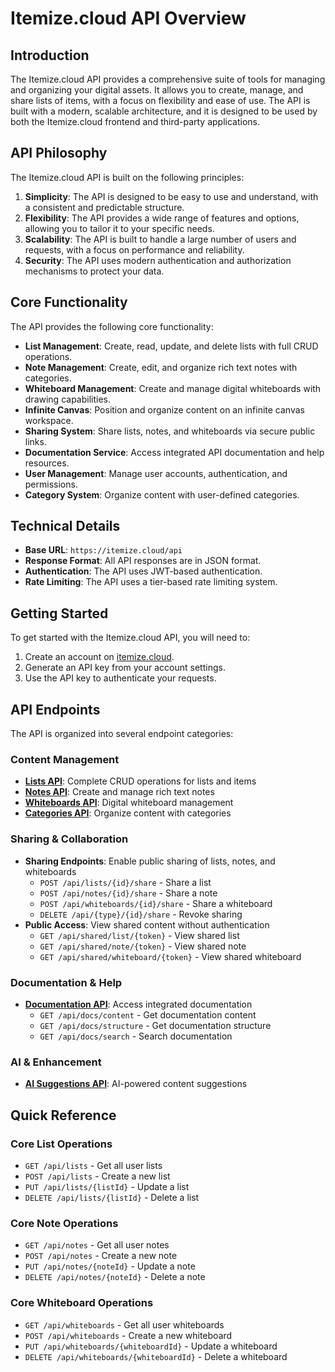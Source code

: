 # Itemize.cloud API Overview

## Introduction

The Itemize.cloud API provides a comprehensive suite of tools for managing and organizing your digital assets. It allows you to create, manage, and share lists of items, with a focus on flexibility and ease of use. The API is built with a modern, scalable architecture, and it is designed to be used by both the Itemize.cloud frontend and third-party applications.

## API Philosophy

The Itemize.cloud API is built on the following principles:

1.  **Simplicity**: The API is designed to be easy to use and understand, with a consistent and predictable structure.
2.  **Flexibility**: The API provides a wide range of features and options, allowing you to tailor it to your specific needs.
3.  **Scalability**: The API is built to handle a large number of users and requests, with a focus on performance and reliability.
4.  **Security**: The API uses modern authentication and authorization mechanisms to protect your data.

## Core Functionality

The API provides the following core functionality:

*   **List Management**: Create, read, update, and delete lists with full CRUD operations.
*   **Note Management**: Create, edit, and organize rich text notes with categories.
*   **Whiteboard Management**: Create and manage digital whiteboards with drawing capabilities.
*   **Infinite Canvas**: Position and organize content on an infinite canvas workspace.
*   **Sharing System**: Share lists, notes, and whiteboards via secure public links.
*   **Documentation Service**: Access integrated API documentation and help resources.
*   **User Management**: Manage user accounts, authentication, and permissions.
*   **Category System**: Organize content with user-defined categories.

## Technical Details

*   **Base URL**: `https://itemize.cloud/api`
*   **Response Format**: All API responses are in JSON format.
*   **Authentication**: The API uses JWT-based authentication.
*   **Rate Limiting**: The API uses a tier-based rate limiting system.

## Getting Started

To get started with the Itemize.cloud API, you will need to:

1.  Create an account on [itemize.cloud](https://itemize.cloud).
2.  Generate an API key from your account settings.
3.  Use the API key to authenticate your requests.

## API Endpoints

The API is organized into several endpoint categories:

### Content Management
*   **[Lists API](./endpoints/lists.md)**: Complete CRUD operations for lists and items
*   **[Notes API](./endpoints/notes.md)**: Create and manage rich text notes
*   **[Whiteboards API](./endpoints/whiteboards.md)**: Digital whiteboard management
*   **[Categories API](./endpoints/categories.md)**: Organize content with categories

### Sharing & Collaboration
*   **Sharing Endpoints**: Enable public sharing of lists, notes, and whiteboards
    - `POST /api/lists/{id}/share` - Share a list
    - `POST /api/notes/{id}/share` - Share a note
    - `POST /api/whiteboards/{id}/share` - Share a whiteboard
    - `DELETE /api/{type}/{id}/share` - Revoke sharing
*   **Public Access**: View shared content without authentication
    - `GET /api/shared/list/{token}` - View shared list
    - `GET /api/shared/note/{token}` - View shared note
    - `GET /api/shared/whiteboard/{token}` - View shared whiteboard

### Documentation & Help
*   **[Documentation API](./endpoints/docs.md)**: Access integrated documentation
    - `GET /api/docs/content` - Get documentation content
    - `GET /api/docs/structure` - Get documentation structure
    - `GET /api/docs/search` - Search documentation

### AI & Enhancement
*   **[AI Suggestions API](./endpoints/ai-suggestions.md)**: AI-powered content suggestions

## Quick Reference

### Core List Operations
*   `GET /api/lists` - Get all user lists
*   `POST /api/lists` - Create a new list
*   `PUT /api/lists/{listId}` - Update a list
*   `DELETE /api/lists/{listId}` - Delete a list

### Core Note Operations
*   `GET /api/notes` - Get all user notes
*   `POST /api/notes` - Create a new note
*   `PUT /api/notes/{noteId}` - Update a note
*   `DELETE /api/notes/{noteId}` - Delete a note

### Core Whiteboard Operations
*   `GET /api/whiteboards` - Get all user whiteboards
*   `POST /api/whiteboards` - Create a new whiteboard
*   `PUT /api/whiteboards/{whiteboardId}` - Update a whiteboard
*   `DELETE /api/whiteboards/{whiteboardId}` - Delete a whiteboard
